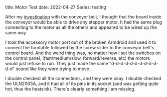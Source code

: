 title: Motor Test
date: 2022-04-27
Series: testing

After my [investigation]({filename}investigation.md) with the conveyor belt, I thought that the board inside the conveyor would be able to drive any stepper motor. It had the same plug connecting to the motor as all the others and appeared to be wired up the same way.

I took the accessory motor port out of the broken Armdroid and used it to connect the turntable followed by the screw slider to the conveyor belt's control board. And the weird thing was, no matter how I set the switches on the control panel, (fast/medium/slow, forward/reverse, etc) the motors would just refuse to run. They just made the same "d-d-d-d-d-d-d-d-d-d-d-d" sound like they were trying to move.

I double checked all the connections, and they were okay. I double checked the ULN2003A, and it had all of its pins in its socket (and was getting quite hot, thus the heatsink). There's clearly something I am missing.
